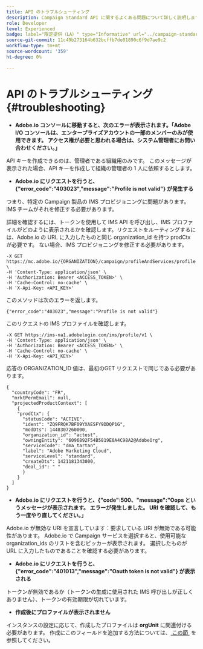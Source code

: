 ```yaml
---
title: API のトラブルシューティング
description: Campaign Standard API に関するよくある問題について詳しく説明します
role: Developer
level: Experienced
badge: label="限定提供（LA）" type="Informative" url="../campaign-standard-migration-home.md" tooltip="Campaign Standardに移行されたユーザーに制限"
source-git-commit: 11c49b273164b632bcffb7de01890c6f9d7ae9c2
workflow-type: tm+mt
source-wordcount: '359'
ht-degree: 0%

---
```


# API のトラブルシューティング {#troubleshooting}

* **Adobe.io コンソールに移動すると、次のエラーが表示されます。「Adobe I/O コンソールは、エンタープライズアカウントの一部のメンバーのみが使用できます。 アクセス権が必要と思われる場合は、システム管理者にお問い合わせください。」**

API キーを作成できるのは、管理者である組織用のみです。 このメッセージが表示された場合、API キーを作成して組織の管理者の 1 人に依頼するとします。

* **Adobe.io にリクエストを行うと、{&quot;error_code&quot;:&quot;403023&quot;,&quot;message&quot;:&quot;Profile is not valid&quot;} が発生する**

つまり、特定の Campaign 製品の IMS プロビジョニングに問題があります。IMS チームがそれを修正する必要があります。

詳細を確認するには、トークンを使用して IMS API を呼び出し、IMS プロファイルがどのように表示されるかを確認します。リクエストをルーティングするには、Adobe.io の URL に入力したものと同じ organization_id を持つ prodCtx が必要です。
ない場合、IMS プロビジョニングを修正する必要があります。

```
-X GET https://mc.adobe.io/{ORGANIZATION}/campaign/profileAndServices/profile \
-H 'Content-Type: application/json' \
-H 'Authorization: Bearer <ACCESS_TOKEN>' \
-H 'Cache-Control: no-cache' \
-H 'X-Api-Key: <API_KEY>'
```

このメソッドは次のエラーを返します。

```
{"error_code":"403023","message":"Profile is not valid"}
```

このリクエストの IMS プロファイルを確認します。

```
-X GET https://ims-na1.adobelogin.com/ims/profile/v1 \
-H 'Content-Type: application/json' \
-H 'Authorization: Bearer <ACCESS_TOKEN>' \
-H 'Cache-Control: no-cache' \
-H 'X-Api-Key: <API_KEY>'
```

応答の ORGANIZATION_ID 値は、最初のGET リクエストで同じである必要があります。

```
{
  "countryCode": "FR",
  "mrktPermEmail": null,
  "projectedProductContext": [
    {
    "prodCtx": {
      "statusCode": "ACTIVE",
      "ident": "ZQ9FRQK7BF09YXAESFY9DDQP1G",
      "modDts": 1448307260000,
      "organization_id": "actest",
      "owningEntity": "6096892F54B5819E0A4C98A2@AdobeOrg",
      "serviceCode": "dma_tartan",
      "label": "Adobe Marketing Cloud",
      "serviceLevel": "standard",
      "createDts": 1421181343000,
      "deal_id": " "
      }
    }
  ]
}
```

* **Adobe.io にリクエストを行うと、&lbrace;&quot;code&quot;:500、&quot;message&quot;:&quot;Oops というメッセージが表示されます。 エラーが発生しました。 URI を確認して、もう一度やり直してください。」**

Adobe.io が無効な URI を宣言しています：要求している URI が無効である可能性があります。 Adobe.io で Campaign サービスを選択すると、使用可能な organization_ids のリストを含むピッカーが表示されます。 選択したものが URL に入力したものであることを確認する必要があります。

* **Adobe.io にリクエストを行うと、{&quot;error_code&quot;:&quot;401013&quot;,&quot;message&quot;:&quot;Oauth token is not valid&quot;} が表示される**

トークンが無効であるか（トークンの生成に使用された IMS 呼び出しが正しくありません）、トークンの有効期限が切れています。

* **作成後にプロファイルが表示されません**

インスタンスの設定に応じて、作成したプロファイルは **orgUnit** に関連付ける必要があります。 作成にこのフィールドを追加する方法については、[&#x200B; この節 &#x200B;](creating-profiles-api.md) を参照してください。

<!-- * (error duplicate key : quand tu crées un profile qui existe déjà , il faut faire un patch pour updater le profile plutôt qu'un POST)

With Curl
List all profiles

Create a profile

Update the mobilePhone attribute of a profile

API Calls on Service

GET the list of services

-->

<!--

How to find and use a filter?
Error codes:

* PAtch sur Age = message d'erreur :
500
Cannot update the 'age' property that is read-only
'age' property is not valid for the 'profile' resource.
-->

<!--
How to filter a list of subscribed profiles with available profile filters ? by date (by les filtres dispo sur la ressource) ?

Pattern classique :

recupérer la liste des subscriptions filtrées d'un profile
1) get sur profile
2) recup PKey
3) get sur PKey
4) get sur href des subscriptions

Comment savoir quel filtre appliquer ?

1) get sur metadata de profile
2) retourne description de la collection subscription
3) get sur la valeur du champ resTarget
4) get sur le href dans filters
5) retourne les filtres applicables sur l'url des data.

-->
